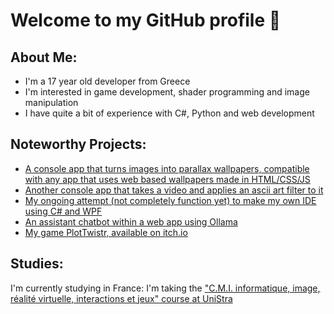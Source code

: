 # Welcome to my GitHub profile 👋
## About Me:
- I'm a 17 year old developer from Greece
- I'm interested in game development, shader programming and image manipulation
- I have quite a bit of experience with C#, Python and web development
## Noteworthy Projects:
- [A console app that turns images into parallax wallpapers, compatible with any app that uses web based wallpapers made in HTML/CSS/JS](https://github.com/CatWaterCodes/ImageToParallaxWallpaper)
- [Another console app that takes a video and applies an ascii art filter to it](https://github.com/CatWaterCodes/Video-To-ASCII-Art)
- [My ongoing attempt (not completely function yet) to make my own IDE using C# and WPF](https://github.com/CatWaterCodes/CatWaterCodesIDE)
- [An assistant chatbot within a web app using Ollama](https://github.com/CatWaterCodes/assistant-chatbot)
- [My game PlotTwistr, available on itch.io](https://catwater.itch.io)
## Studies:
I'm currently studying in France: I'm taking the ["C.M.I. informatique, image, réalité virtuelle, interactions et jeux" course at UniStra](https://mathinfo.unistra.fr/formations/cursus-master-ingenierie-en-informatique/odf-parcours-cursus-master-ingenierie-cmi-informatique-image-realite-virtuelle-interactions-et-jeux-PR1234-18114/)
